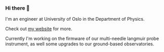 ### Hi there 👋

I'm an engineer at University of Oslo in the Department of Physics.

Check out [my website](https://www.birkelandcarlsen.com) for more.

Currently I'm working on the firmware of our multi-needle langmuir probe instrument, as well some upgrades to our ground-based observatories.

<!--
**jonasbcarlsen/jonasbcarlsen** is a ✨ _special_ ✨ repository because its `README.md` (this file) appears on your GitHub profile.

Here are some ideas to get you started:

- 🔭 I’m currently working on ...
- 🌱 I’m currently learning ...
- 👯 I’m looking to collaborate on ...
- 🤔 I’m looking for help with ...
- 💬 Ask me about ...
- 📫 How to reach me: ...
- 😄 Pronouns: ...
- ⚡ Fun fact: ...
-->
